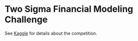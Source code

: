 # Two Sigma Financial Modeling Challenge

See [Kaggle](https://www.kaggle.com/c/two-sigma-financial-modeling) for details about the competition.
